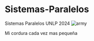 # Sistemas-Paralelos
Sistemas Paralelos UNLP 2024
![army](https://github.com/Austin-Myles/Sistemas-Paralelos/assets/88697751/e11ca446-1813-478b-b601-b835d0467c82)

Mi cordura cada vez mas pequeña
